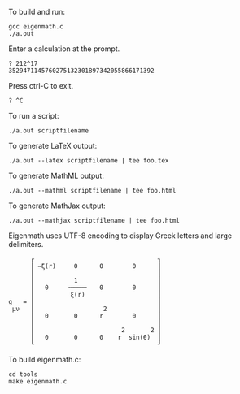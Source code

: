 To build and run:

	gcc eigenmath.c
	./a.out

Enter a calculation at the prompt.

	? 212^17
	3529471145760275132301897342055866171392

Press ctrl-C to exit.

	? ^C

To run a script:

	./a.out scriptfilename

To generate LaTeX output:

	./a.out --latex scriptfilename | tee foo.tex

To generate MathML output:

	./a.out --mathml scriptfilename | tee foo.html

To generate MathJax output:

	./a.out --mathjax scriptfilename | tee foo.html

Eigenmath uses UTF-8 encoding to display Greek letters and large delimiters.

	      ┌                                  ┐
	      │ −ξ(r)     0      0        0      │
	      │                                  │
	      │           1                      │
	      │   0     ╶────╴   0        0      │
	      │          ξ(r)                    │
	g   = │                                  │
	 μν   │                   2              │
	      │   0       0      r        0      │
	      │                                  │
	      │                        2       2 │
	      │   0       0      0    r  sin(θ)  │
	      └                                  ┘

To build eigenmath.c:

	cd tools
	make eigenmath.c
